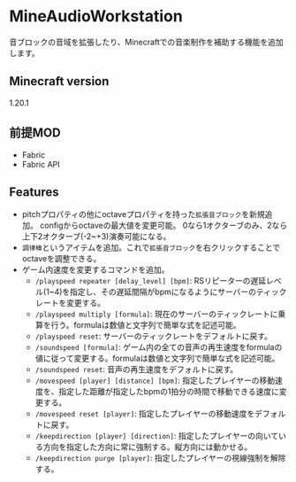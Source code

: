 # MineAudioWorkstation
音ブロックの音域を拡張したり、Minecraftでの音楽制作を補助する機能を追加します。

## Minecraft version
1.20.1

## 前提MOD
- Fabric
- Fabric API

## Features
- pitchプロパティの他にoctaveプロパティを持った`拡張音ブロック`を新規追加。
  configからoctaveの最大値を変更可能。 0なら1オクターブのみ、2なら上下2オクターブ(-2~+3)演奏可能になる。
- `調律棒`というアイテムを追加。これで`拡張音ブロック`を右クリックすることでoctaveを調整できる。
- ゲーム内速度を変更するコマンドを追加。
  - `/playspeed repeater [delay_level] [bpm]`: RSリピーターの遅延レベル(1~4)を指定し、その遅延間隔がbpmになるようにサーバーのティックレートを変更する。
  - `/playspeed multiply [formula]`: 現在のサーバーのティックレートに乗算を行う。formulaは数値と文字列で簡単な式を記述可能。
  - `/playspeed reset`: サーバーのティックレートをデフォルトに戻す。
  - `/soundspeed [formula]`: ゲーム内の全ての音声の再生速度をformulaの値に従って変更する。formulaは数値と文字列で簡単な式を記述可能。
  - `/soundspeed reset`: 音声の再生速度をデフォルトに戻す。
  - `/movespeed [player] [distance] [bpm]`: 指定したプレイヤーの移動速度を、指定した距離が指定したbpmの1拍分の時間で移動できる速度に変更する。
  - `/movespeed reset [player]`: 指定したプレイヤーの移動速度をデフォルトに戻す。
  - `/keepdirection [player] [direction]`: 指定したプレイヤーの向いている方向を指定した方向に常に強制する。縦方向には動かせる。
  - `/keepdirection purge [player]`: 指定したプレイヤーの視線強制を解除する。